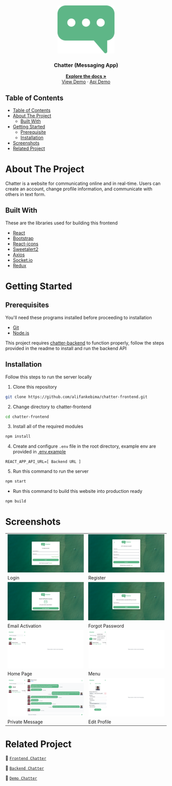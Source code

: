 <br />
<p align="center">
  <div align="center">
    <img height="150" src="./docs/readme/logo.svg" alt="chatter" border="0"/>
  </div>
  <h3 align="center">Chatter (Messaging App)</h3>
  <p align="center">
    <a href="https://github.com/alifankebima/chatter-frontend"><strong>Explore the docs »</strong></a>
    <br />
    <a href="https://chatter-frontend.vercel.app">View Demo</a>
    ·
    <a href="https://chatter-backend-production.up.railway.app">Api Demo</a>
  </p>
</p>

## Table of Contents

- [Table of Contents](#table-of-contents)
- [About The Project](#about-the-project)
  - [Built With](#built-with)
- [Getting Started](#getting-started)
  - [Prerequisite](#prerequisites)
  - [Installation](#installation)
- [Screenshots](#screenshots)
- [Related Project](#related-project)

# About The Project

Chatter is a website for communicating online and in real-time. Users can create an account, change profile information, and communicate with others in text form.

## Built With

These are the libraries used for building this frontend

- [React](https://reactjs.org/)
- [Bootstrap](https://getbootstrap.com/)
- [React-icons](https://react-icons.github.io/react-icons/)
- [Sweetalert2](https://sweetalert2.github.io)
- [Axios](https://axios-http.com)
- [Socket.io](https://socket.io)
- [Redux](https://redux.js.org)

# Getting Started

## Prerequisites

You'll need these programs installed before proceeding to installation

- [Git](https://git-scm.com/downloads)
- [Node.js](https://nodejs.org/en/download)

This project requires [chatter-backend](https://github.com/alifankebima/chatter-backend) to function properly, follow the steps provided in the readme to install and run the backend API

## Installation

Follow this steps to run the server locally

1. Clone this repository

```sh
git clone https://github.com/alifankebima/chatter-frontend.git
```

2. Change directory to chatter-frontend

```sh
cd chatter-frontend
```

3. Install all of the required modules

```sh
npm install
```

4. Create and configure `.env` file in the root directory, example env are provided in [.env.example](./.env.example)

```env
REACT_APP_API_URL=[ Backend URL ]
```

5. Run this command to run the server

```sh
npm start
```

- Run this command to build this website into production ready

```sh
npm build
```

# Screenshots

<table>
  <tr>
    <td><img width="350px" src="./docs/readme/login.png" border="0" alt="Login" /></td>
    <td><img width="350px" src="./docs/readme/register.png" border="0"  alt="Register" /></td>
  </tr>
   <tr>
    <td>Login</td>
    <td>Register</td>
  </tr>
  <tr>
    <td><img width="350px" src="./docs/readme/email-activation.png" border="0" alt="Email Activation" /></td>
    <td><img width="350px" src="./docs/readme/forgot-password.png" border="0"  alt="Forgot Password" /></td>
  </tr>
   <tr>
    <td>Email Activation</td>
    <td>Forgot Password</td>
  </tr>
   <tr>
    <td><img width="350px" src="./docs/readme/home-page.png" border="0" alt="Home Page" /></td>
    <td><img width="350px" src="./docs/readme/menu.png" border="0" alt="Menu" /> </td>
  </tr>
   <tr>
    <td>Home Page</td>
    <td>Menu</td>
  </tr>
    <tr>
    <td><img width="350px" src="./docs/readme/private-message.png" border="0" alt="Private Message" /></td>
    <td><img width="350px" src="./docs/readme/edit-profile.png" border="0" alt="Edit Profile" /> </td>
  </tr>
   <tr>
    <td>Private Message</td>
    <td>Edit Profile</td>
  </tr>
</table>

# Related Project

:rocket: [`Frontend Chatter`](https://github.com/alifankebima/chatter-frontend)

:rocket: [`Backend Chatter`](https://github.com/alifankebima/chatter-backend)

:rocket: [`Demo Chatter`](https://chatter-frontend.vercel.app)

